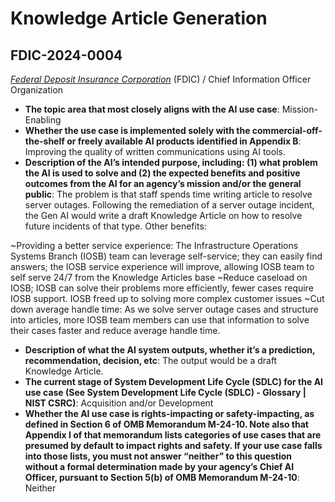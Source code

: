 # Knowledge Article Generation
## FDIC-2024-0004
_[Federal Deposit Insurance Corporation](<../3_agency/Federal Deposit Insurance Corporation.md>)_ (FDIC) / Chief Information Officer Organization


+ **The topic area that most closely aligns with the AI use case**: Mission-Enabling
+ **Whether the use case is implemented solely with the commercial-off-the-shelf or freely available AI products identified in Appendix B**: Improving the quality of written communications using AI tools.
+ **Description of the AI’s intended purpose, including: (1) what problem the AI is used to solve and (2) the expected benefits and positive outcomes from the AI for an agency’s mission and/or the general public**: The problem is that staff spends time writing article to resolve server outages.
Following the remediation of a server outage incident, the Gen AI would write a draft Knowledge Article on how to resolve future incidents of that type. Other benefits:

~Providing a better service experience: The Infrastructure Operations Systems Branch (IOSB) team can leverage self-service; they can easily find answers; the IOSB service experience will improve, allowing IOSB team to self serve 24/7 from the Knowledge Articles base
~Reduce caseload on IOSB; IOSB can solve their problems more efficiently, fewer cases require IOSB support. IOSB freed up to solving more complex customer issues
~Cut down average handle time: As we solve server outage cases and structure into articles, more IOSB team members can use that information to solve their cases faster and reduce average handle time.
+ **Description of what the AI system outputs, whether it’s a prediction, recommendation, decision, etc**: The output would be a draft Knowledge Article.
+ **The current stage of System Development Life Cycle (SDLC) for the AI use case (See System Development Life Cycle (SDLC) - Glossary | NIST CSRC)**: Acquisition and/or Development
+ **Whether the AI use case is rights-impacting or safety-impacting, as defined in Section 6 of OMB Memorandum M-24-10. Note also that Appendix I of that memorandum lists categories of use cases that are presumed by default to impact rights and safety. If your use case falls into those lists, you must not answer “neither” to this question without a formal determination made by your agency’s Chief AI Officer, pursuant to Section 5(b) of OMB Memorandum M-24-10**: Neither